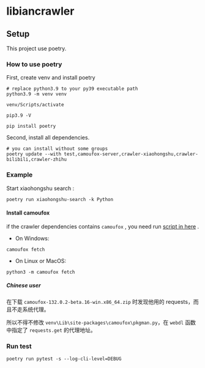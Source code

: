 # libiancrawler

## Setup

This project use poetry.

### How to use poetry

First, create venv and install poetry

```shell
# replace python3.9 to your py39 executable path
python3.9 -m venv venv

venv/Scripts/activate

pip3.9 -V

pip install poetry
```

Second, install all dependencies.

```shell
# you can install without some groups
poetry update --with test,camoufox-server,crawler-xiaohongshu,crawler-bilibili,crawler-zhihu
```

### Example

Start xiaohongshu search :

```shell
poetry run xiaohongshu-search -k Python
```

#### Install camoufox

if the crawler dependencies contains `camoufox` , you need
run [script in here](https://github.com/daijro/camoufox/tree/main/pythonlib#installation) .

- On Windows:

```shell
camoufox fetch
```

- On Linux or MacOS:

```shell
python3 -m camoufox fetch
```

##### Chinese user

在下载 `camoufox-132.0.2-beta.16-win.x86_64.zip` 时发现他用的 requests，而且不走系统代理。

所以不得不修改 `venv\Lib\site-packages\camoufox\pkgman.py`，在 `webdl` 函数中指定了 `requests.get` 的代理地址。

### Run test

```shell
poetry run pytest -s --log-cli-level=DEBUG
```